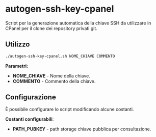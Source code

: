 # autogen-ssh-key-cpanel

Script per la generazione automatica della chiave SSH da utilizzare in CPanel per il clone dei repository privati git.


## Utilizzo
```bash
./autogen-ssh-key-cpanel.sh NOME_CHIAVE COMMENTO
```

**Parametri:**

- **NOME_CHIAVE** - Nome della chiave.
- **COMMENTO** - Commento della chiave.

## Configurazione
È possibile configurare lo script modificando alcune costanti.

**Costanti configurabili**:

- **PATH_PUBKEY** - path storage chiave pubblica per consultazione.